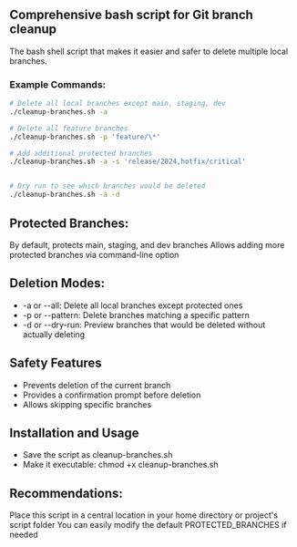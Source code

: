 ## Comprehensive bash script for Git branch cleanup

The bash shell script that makes it easier and safer to delete multiple local branches.

### Example Commands:

```bash
# Delete all local branches except main, staging, dev
./cleanup-branches.sh -a

# Delete all feature branches
./cleanup-branches.sh -p 'feature/\*'

# Add additional protected branches
./cleanup-branches.sh -a -s 'release/2024,hotfix/critical'


# Dry run to see which branches would be deleted
./cleanup-branches.sh -a -d
```

## Protected Branches:

By default, protects main, staging, and dev branches
Allows adding more protected branches via command-line option

## Deletion Modes:

- -a or --all: Delete all local branches except protected ones
- -p or --pattern: Delete branches matching a specific pattern
- -d or --dry-run: Preview branches that would be deleted without actually deleting

## Safety Features

- Prevents deletion of the current branch
- Provides a confirmation prompt before deletion
- Allows skipping specific branches

## Installation and Usage

- Save the script as cleanup-branches.sh
- Make it executable: chmod +x cleanup-branches.sh

## Recommendations:

Place this script in a central location in your home directory or project's script folder
You can easily modify the default PROTECTED_BRANCHES if needed

